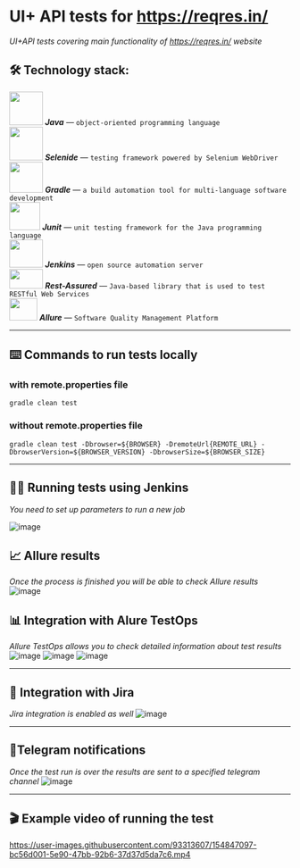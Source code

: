# UI+ API tests for https://reqres.in/
*UI+API tests covering main functionality of https://reqres.in/ website*

## :hammer_and_wrench: Technology stack:  
<img src="https://github.com/aafanasyevaa/aafanasyevaa/blob/main/media/Java.png" width="60" height="60" /> ***Java*** — `object-oriented programming language`   
<img src="https://github.com/aafanasyevaa/aafanasyevaa/blob/main/media/Selenide.jpg" width="60" height="60" /> ***Selenide*** — `testing framework powered by Selenium WebDriver`  
<img src="https://github.com/aafanasyevaa/aafanasyevaa/blob/main/media/Gradle.png" width="60" height="55" /> ***Gradle*** — `a build automation tool for multi-language software development`  
<img src="https://github.com/aafanasyevaa/aafanasyevaa/blob/main/media/Junit.png" width="55" height="50" />  ***Junit*** — `unit testing framework for the Java programming language`  
<img src="https://github.com/aafanasyevaa/aafanasyevaa/blob/main/media/Jenkins.jpg" width="60" height="50" /> ***Jenkins*** — `open source automation server`  
<img src="https://github.com/aafanasyevaa/aafanasyevaa/blob/main/media/Rest-Assured.png" width="60" height="35" /> ***Rest-Assured*** — `Java-based library that is used to test RESTful Web Services`  
<img src="https://github.com/aafanasyevaa/aafanasyevaa/blob/main/media/Allure.jpg" width="50" height="40" /> ***Allure*** — `Software Quality Management Platform`

***

## :keyboard: Commands to run tests locally
### with remote.properties file
``` gradle clean test ```
### without remote.properties file
``` gradle clean test -Dbrowser=${BROWSER} -DremoteUrl{REMOTE_URL} -DbrowserVersion=${BROWSER_VERSION} -DbrowserSize=${BROWSER_SIZE} ```

***

## :construction_worker_man: Running tests using Jenkins
*You need to set up parameters to run a new job*

 ![image](https://user-images.githubusercontent.com/93313607/154845961-047b09f8-d0d2-4b3d-b340-663768a9b2ff.png)

## :chart_with_upwards_trend: Allure results
*Once the process is finished you will be able to check Allure results*
![image](https://user-images.githubusercontent.com/93313607/154846120-3fab91b8-d615-432c-886c-2af9667fafe9.png)

## :bar_chart: Integration with Alure TestOps
*Allure TestOps allows you to check detailed information about test results*
![image](https://user-images.githubusercontent.com/93313607/154846211-21701fc9-54a2-463a-beef-f5f9bb951cd9.png)
![image](https://user-images.githubusercontent.com/93313607/154846230-9438c61c-7c07-45d9-86be-b3b24d56a220.png)
![image](https://user-images.githubusercontent.com/93313607/154846271-e6b01ec8-04c7-4210-8d08-2f7604151103.png)

***
## :toolbox: Integration with Jira
*Jira integration is enabled as well*
![image](https://user-images.githubusercontent.com/93313607/154846644-4aedf64b-24bc-4e06-9733-f29c4d16f5c2.png)

***
## :email:Telegram notifications
*Once the test run is over the results are sent to a specified telegram channel*
![image](https://user-images.githubusercontent.com/93313607/154847016-d4a11f4c-7c4e-4826-a7e6-14300de2e6e2.png)

***
## :clapper: Example video of running the test
https://user-images.githubusercontent.com/93313607/154847097-bc56d001-5e90-47bb-92b6-37d37d5da7c6.mp4
